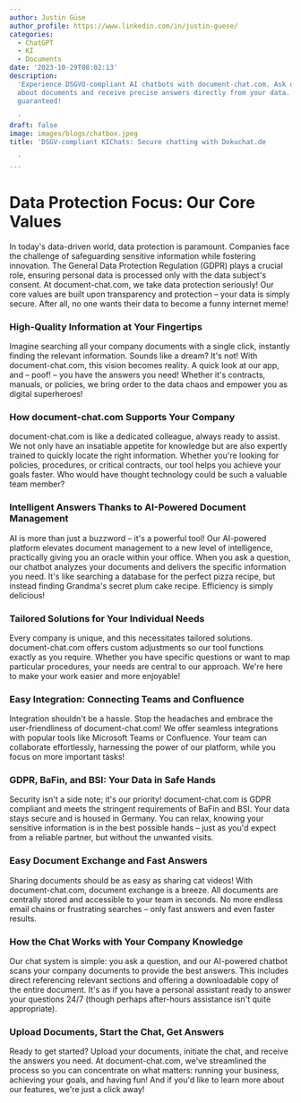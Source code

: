 ```yaml
---
author: Justin Güse
author_profile: https://www.linkedin.com/in/justin-guese/
categories:
  - ChatGPT
  - KI
  - Documents
date: '2023-10-29T08:02:13'
description:
  'Experience DSGVO-compliant AI chatbots with document-chat.com. Ask questions
  about documents and receive precise answers directly from your data.  Data protection
  guaranteed!

  '
draft: false
image: images/blogs/chatbox.jpeg
title: 'DSGV-compliant KIChats: Secure chatting with Dokuchat.de

  '
---
```


# Data Protection Focus: Our Core Values

In today's data-driven world, data protection is paramount. Companies face the challenge of safeguarding sensitive information while fostering innovation. The General Data Protection Regulation (GDPR) plays a crucial role, ensuring personal data is processed only with the data subject's consent. At document-chat.com, we take data protection seriously! Our core values are built upon transparency and protection – your data is simply secure. After all, no one wants their data to become a funny internet meme!

### High-Quality Information at Your Fingertips

Imagine searching all your company documents with a single click, instantly finding the relevant information. Sounds like a dream? It's not! With document-chat.com, this vision becomes reality. A quick look at our app, and – poof! – you have the answers you need! Whether it's contracts, manuals, or policies, we bring order to the data chaos and empower you as digital superheroes!

### How document-chat.com Supports Your Company

document-chat.com is like a dedicated colleague, always ready to assist. We not only have an insatiable appetite for knowledge but are also expertly trained to quickly locate the right information. Whether you're looking for policies, procedures, or critical contracts, our tool helps you achieve your goals faster. Who would have thought technology could be such a valuable team member?

### Intelligent Answers Thanks to AI-Powered Document Management

AI is more than just a buzzword – it's a powerful tool! Our AI-powered platform elevates document management to a new level of intelligence, practically giving you an oracle within your office. When you ask a question, our chatbot analyzes your documents and delivers the specific information you need. It's like searching a database for the perfect pizza recipe, but instead finding Grandma's secret plum cake recipe. Efficiency is simply delicious!

### Tailored Solutions for Your Individual Needs

Every company is unique, and this necessitates tailored solutions. document-chat.com offers custom adjustments so our tool functions exactly as you require. Whether you have specific questions or want to map particular procedures, your needs are central to our approach. We're here to make your work easier and more enjoyable!

### Easy Integration: Connecting Teams and Confluence

Integration shouldn't be a hassle. Stop the headaches and embrace the user-friendliness of document-chat.com! We offer seamless integrations with popular tools like Microsoft Teams or Confluence. Your team can collaborate effortlessly, harnessing the power of our platform, while you focus on more important tasks!

### GDPR, BaFin, and BSI: Your Data in Safe Hands

Security isn't a side note; it's our priority! document-chat.com is GDPR compliant and meets the stringent requirements of BaFin and BSI. Your data stays secure and is housed in Germany. You can relax, knowing your sensitive information is in the best possible hands – just as you'd expect from a reliable partner, but without the unwanted visits.

### Easy Document Exchange and Fast Answers

Sharing documents should be as easy as sharing cat videos! With document-chat.com, document exchange is a breeze. All documents are centrally stored and accessible to your team in seconds. No more endless email chains or frustrating searches – only fast answers and even faster results.

### How the Chat Works with Your Company Knowledge

Our chat system is simple: you ask a question, and our AI-powered chatbot scans your company documents to provide the best answers. This includes direct referencing relevant sections and offering a downloadable copy of the entire document. It's as if you have a personal assistant ready to answer your questions 24/7 (though perhaps after-hours assistance isn't quite appropriate).

### Upload Documents, Start the Chat, Get Answers

Ready to get started? Upload your documents, initiate the chat, and receive the answers you need. At document-chat.com, we've streamlined the process so you can concentrate on what matters: running your business, achieving your goals, and having fun! And if you'd like to learn more about our features, we're just a click away!
